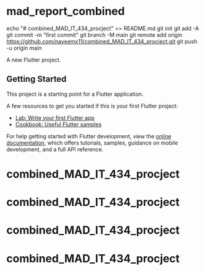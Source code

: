 # mad_report_combined

echo "# combined_MAD_IT_434_procject" >> README.md
git init
git add -A
git commit -m "first commit"
git branch -M main
git remote add origin https://github.com/nayeemx11/combined_MAD_IT_434_procject.git
git push -u origin main

A new Flutter project.

## Getting Started

This project is a starting point for a Flutter application.

A few resources to get you started if this is your first Flutter project:

- [Lab: Write your first Flutter app](https://docs.flutter.dev/get-started/codelab)
- [Cookbook: Useful Flutter samples](https://docs.flutter.dev/cookbook)

For help getting started with Flutter development, view the
[online documentation](https://docs.flutter.dev/), which offers tutorials,
samples, guidance on mobile development, and a full API reference.
# combined_MAD_IT_434_procject
# combined_MAD_IT_434_procject
# combined_MAD_IT_434_procject
# combined_MAD_IT_434_procject
